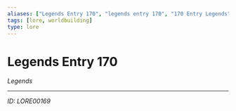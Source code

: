 ```yaml
---
aliases: ["Legends Entry 170", "legends entry 170", "170 Entry Legends"]
tags: [lore, worldbuilding]
type: lore
---
```


# Legends Entry 170

*Legends*

---
*ID: LORE00169*